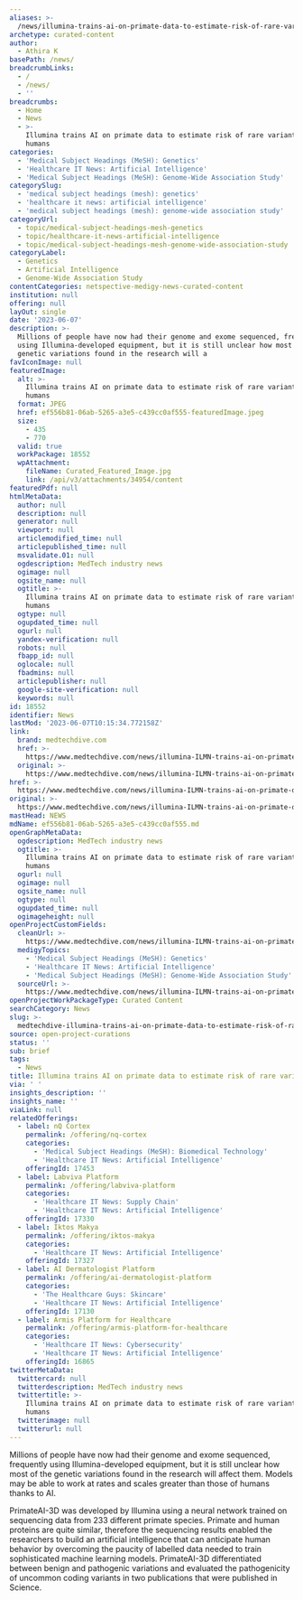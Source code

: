 ```yaml
---
aliases: >-
  /news/illumina-trains-ai-on-primate-data-to-estimate-risk-of-rare-variants-in-humans
archetype: curated-content
author:
  - Athira K
basePath: /news/
breadcrumbLinks:
  - /
  - /news/
  - ''
breadcrumbs:
  - Home
  - News
  - >-
    Illumina trains AI on primate data to estimate risk of rare variants in
    humans
categories:
  - 'Medical Subject Headings (MeSH): Genetics'
  - 'Healthcare IT News: Artificial Intelligence'
  - 'Medical Subject Headings (MeSH): Genome-Wide Association Study'
categorySlug:
  - 'medical subject headings (mesh): genetics'
  - 'healthcare it news: artificial intelligence'
  - 'medical subject headings (mesh): genome-wide association study'
categoryUrl:
  - topic/medical-subject-headings-mesh-genetics
  - topic/healthcare-it-news-artificial-intelligence
  - topic/medical-subject-headings-mesh-genome-wide-association-study
categoryLabel:
  - Genetics
  - Artificial Intelligence
  - Genome-Wide Association Study
contentCategories: netspective-medigy-news-curated-content
institution: null
offering: null
layOut: single
date: '2023-06-07'
description: >-
  Millions of people have now had their genome and exome sequenced, frequently
  using Illumina-developed equipment, but it is still unclear how most of the
  genetic variations found in the research will a
favIconImage: null
featuredImage:
  alt: >-
    Illumina trains AI on primate data to estimate risk of rare variants in
    humans
  format: JPEG
  href: ef556b81-06ab-5265-a3e5-c439cc0af555-featuredImage.jpeg
  size:
    - 435
    - 770
  valid: true
  workPackage: 18552
  wpAttachment:
    fileName: Curated_Featured_Image.jpg
    link: /api/v3/attachments/34954/content
featuredPdf: null
htmlMetaData:
  author: null
  description: null
  generator: null
  viewport: null
  articlemodified_time: null
  articlepublished_time: null
  msvalidate.01: null
  ogdescription: MedTech industry news
  ogimage: null
  ogsite_name: null
  ogtitle: >-
    Illumina trains AI on primate data to estimate risk of rare variants in
    humans
  ogtype: null
  ogupdated_time: null
  ogurl: null
  yandex-verification: null
  robots: null
  fbapp_id: null
  oglocale: null
  fbadmins: null
  articlepublisher: null
  google-site-verification: null
  keywords: null
id: 18552
identifier: News
lastMod: '2023-06-07T10:15:34.772158Z'
link:
  brand: medtechdive.com
  href: >-
    https://www.medtechdive.com/news/illumina-ILMN-trains-ai-on-primate-data/651878/
  original: >-
    https://www.medtechdive.com/news/illumina-ILMN-trains-ai-on-primate-data/651878
href: >-
  https://www.medtechdive.com/news/illumina-ILMN-trains-ai-on-primate-data/651878/
original: >-
  https://www.medtechdive.com/news/illumina-ILMN-trains-ai-on-primate-data/651878
mastHead: NEWS
mdName: ef556b81-06ab-5265-a3e5-c439cc0af555.md
openGraphMetaData:
  ogdescription: MedTech industry news
  ogtitle: >-
    Illumina trains AI on primate data to estimate risk of rare variants in
    humans
  ogurl: null
  ogimage: null
  ogsite_name: null
  ogtype: null
  ogupdated_time: null
  ogimageheight: null
openProjectCustomFields:
  cleanUrl: >-
    https://www.medtechdive.com/news/illumina-ILMN-trains-ai-on-primate-data/651878/
  medigyTopics:
    - 'Medical Subject Headings (MeSH): Genetics'
    - 'Healthcare IT News: Artificial Intelligence'
    - 'Medical Subject Headings (MeSH): Genome-Wide Association Study'
  sourceUrl: >-
    https://www.medtechdive.com/news/illumina-ILMN-trains-ai-on-primate-data/651878
openProjectWorkPackageType: Curated Content
searchCategory: News
slug: >-
  medtechdive-illumina-trains-ai-on-primate-data-to-estimate-risk-of-rare-variants-in-humans
source: open-project-curations
status: ''
sub: brief
tags:
  - News
title: Illumina trains AI on primate data to estimate risk of rare variants in humans
via: ' '
insights_description: ''
insights_name: ''
viaLink: null
relatedOfferings:
  - label: nQ Cortex
    permalink: /offering/nq-cortex
    categories:
      - 'Medical Subject Headings (MeSH): Biomedical Technology'
      - 'Healthcare IT News: Artificial Intelligence'
    offeringId: 17453
  - label: Labviva Platform
    permalink: /offering/labviva-platform
    categories:
      - 'Healthcare IT News: Supply Chain'
      - 'Healthcare IT News: Artificial Intelligence'
    offeringId: 17330
  - label: Iktos Makya
    permalink: /offering/iktos-makya
    categories:
      - 'Healthcare IT News: Artificial Intelligence'
    offeringId: 17327
  - label: AI Dermatologist Platform
    permalink: /offering/ai-dermatologist-platform
    categories:
      - 'The Healthcare Guys: Skincare'
      - 'Healthcare IT News: Artificial Intelligence'
    offeringId: 17130
  - label: Armis Platform for Healthcare
    permalink: /offering/armis-platform-for-healthcare
    categories:
      - 'Healthcare IT News: Cybersecurity'
      - 'Healthcare IT News: Artificial Intelligence'
    offeringId: 16865
twitterMetaData:
  twittercard: null
  twitterdescription: MedTech industry news
  twittertitle: >-
    Illumina trains AI on primate data to estimate risk of rare variants in
    humans
  twitterimage: null
  twitterurl: null
---
```

<p>Millions of people have now had their genome and exome sequenced, frequently using Illumina-developed equipment, but it is still unclear how most of the genetic variations found in the research will affect them. Models may be able to work at rates and scales greater than those of humans thanks to AI.&nbsp;</p><p>PrimateAI-3D was developed by Illumina using a neural network trained on sequencing data from 233 different primate species. Primate and human proteins are quite similar, therefore the sequencing results enabled the researchers to build an artificial intelligence that can anticipate human behavior by overcoming the paucity of labelled data needed to train sophisticated machine learning models. PrimateAI-3D differentiated between benign and pathogenic variations and evaluated the pathogenicity of uncommon coding variants in two publications that were published in Science.</p>